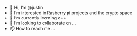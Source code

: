 - 👋 Hi, I’m @justin
- 👀 I’m interested in Rasberry pi projects and the crypto space
- 🌱 I’m currently learning c++
- 💞️ I’m looking to collaborate on ...
- 📫 How to reach me ...

<!---
justin-beep/justin-beep is a ✨ special ✨ repository because its `README.md` (this file) appears on your GitHub profile.
You can click the Preview link to take a look at your changes.
--->
